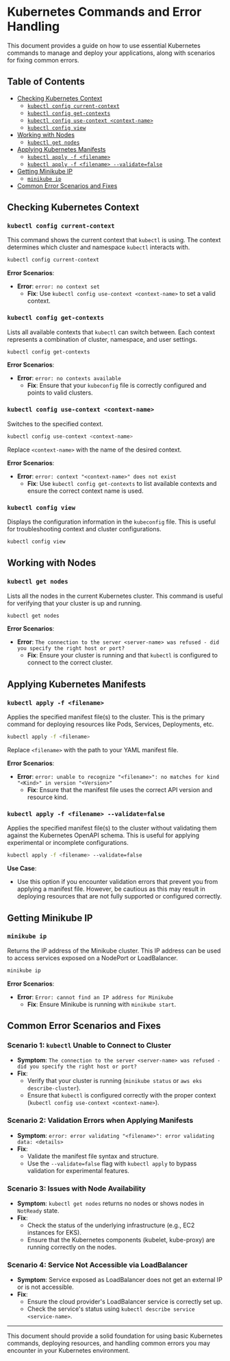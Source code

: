 
# Kubernetes Commands and Error Handling

This document provides a guide on how to use essential Kubernetes commands to manage and deploy your applications, along with scenarios for fixing common errors.

## Table of Contents

- [Checking Kubernetes Context](#checking-kubernetes-context)
  - [`kubectl config current-context`](#kubectl-config-current-context)
  - [`kubectl config get-contexts`](#kubectl-config-get-contexts)
  - [`kubectl config use-context <context-name>`](#kubectl-config-use-context-context-name)
  - [`kubectl config view`](#kubectl-config-view)
- [Working with Nodes](#working-with-nodes)
  - [`kubectl get nodes`](#kubectl-get-nodes)
- [Applying Kubernetes Manifests](#applying-kubernetes-manifests)
  - [`kubectl apply -f <filename>`](#kubectl-apply--f-filename)
  - [`kubectl apply -f <filename> --validate=false`](#kubectl-apply--f-filename---validatefalse)
- [Getting Minikube IP](#getting-minikube-ip)
  - [`minikube ip`](#minikube-ip)
- [Common Error Scenarios and Fixes](#common-error-scenarios-and-fixes)

## Checking Kubernetes Context

### `kubectl config current-context`

This command shows the current context that `kubectl` is using. The context determines which cluster and namespace `kubectl` interacts with.

```bash
kubectl config current-context
```

**Error Scenarios**:

- **Error**: `error: no context set`
  - **Fix**: Use `kubectl config use-context <context-name>` to set a valid context.

### `kubectl config get-contexts`

Lists all available contexts that `kubectl` can switch between. Each context represents a combination of cluster, namespace, and user settings.

```bash
kubectl config get-contexts
```

**Error Scenarios**:

- **Error**: `error: no contexts available`
  - **Fix**: Ensure that your `kubeconfig` file is correctly configured and points to valid clusters.

### `kubectl config use-context <context-name>`

Switches to the specified context.

```bash
kubectl config use-context <context-name>
```

Replace `<context-name>` with the name of the desired context.

**Error Scenarios**:

- **Error**: `error: context "<context-name>" does not exist`
  - **Fix**: Use `kubectl config get-contexts` to list available contexts and ensure the correct context name is used.

### `kubectl config view`

Displays the configuration information in the `kubeconfig` file. This is useful for troubleshooting context and cluster configurations.

```bash
kubectl config view
```

## Working with Nodes

### `kubectl get nodes`

Lists all the nodes in the current Kubernetes cluster. This command is useful for verifying that your cluster is up and running.

```bash
kubectl get nodes
```

**Error Scenarios**:

- **Error**: `The connection to the server <server-name> was refused - did you specify the right host or port?`
  - **Fix**: Ensure your cluster is running and that `kubectl` is configured to connect to the correct cluster.

## Applying Kubernetes Manifests

### `kubectl apply -f <filename>`

Applies the specified manifest file(s) to the cluster. This is the primary command for deploying resources like Pods, Services, Deployments, etc.

```bash
kubectl apply -f <filename>
```

Replace `<filename>` with the path to your YAML manifest file.

**Error Scenarios**:

- **Error**: `error: unable to recognize "<filename>": no matches for kind "<Kind>" in version "<Version>"`
  - **Fix**: Ensure that the manifest file uses the correct API version and resource kind.

### `kubectl apply -f <filename> --validate=false`

Applies the specified manifest file(s) to the cluster without validating them against the Kubernetes OpenAPI schema. This is useful for applying experimental or incomplete configurations.

```bash
kubectl apply -f <filename> --validate=false
```

**Use Case**:

- Use this option if you encounter validation errors that prevent you from applying a manifest file. However, be cautious as this may result in deploying resources that are not fully supported or configured correctly.

## Getting Minikube IP

### `minikube ip`

Returns the IP address of the Minikube cluster. This IP address can be used to access services exposed on a NodePort or LoadBalancer.

```bash
minikube ip
```

**Error Scenarios**:

- **Error**: `Error: cannot find an IP address for Minikube`
  - **Fix**: Ensure Minikube is running with `minikube start`.

## Common Error Scenarios and Fixes

### Scenario 1: `kubectl` Unable to Connect to Cluster

- **Symptom**: `The connection to the server <server-name> was refused - did you specify the right host or port?`
- **Fix**:
  - Verify that your cluster is running (`minikube status` or `aws eks describe-cluster`).
  - Ensure that `kubectl` is configured correctly with the proper context (`kubectl config use-context <context-name>`).

### Scenario 2: Validation Errors when Applying Manifests

- **Symptom**: `error: error validating "<filename>": error validating data: <details>`
- **Fix**:
  - Validate the manifest file syntax and structure.
  - Use the `--validate=false` flag with `kubectl apply` to bypass validation for experimental features.

### Scenario 3: Issues with Node Availability

- **Symptom**: `kubectl get nodes` returns no nodes or shows nodes in `NotReady` state.
- **Fix**:
  - Check the status of the underlying infrastructure (e.g., EC2 instances for EKS).
  - Ensure that the Kubernetes components (kubelet, kube-proxy) are running correctly on the nodes.

### Scenario 4: Service Not Accessible via LoadBalancer

- **Symptom**: Service exposed as LoadBalancer does not get an external IP or is not accessible.
- **Fix**:
  - Ensure the cloud provider's LoadBalancer service is correctly set up.
  - Check the service's status using `kubectl describe service <service-name>`.

---

This document should provide a solid foundation for using basic Kubernetes commands, deploying resources, and handling common errors you may encounter in your Kubernetes environment.
